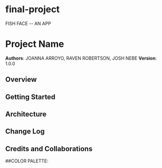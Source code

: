 # final-project


FISH FACE -- AN APP 






# Project Name

**Authors**: JOANNA ARROYO, RAVEN ROBERTSON, JOSH NEBE
**Version**: 1.0.0 

## Overview
<!-- OUR GOAL WITH FISH FACE TO TO PROVIDE A FACE TO
TO FACE VIEW OF THE WORLDS OCEANS AND SUSTAINABLE PRACTICE IN OCEAN FISHERY. -->

## Getting Started
<!-- What are the steps that a user must take in order to build this app on their own machine and get it running? -->

## Architecture
<!-- Provide a detailed description of the application design. What technologies (languages, libraries, etc) you're using, and any other relevant design information. -->

## Change Log


## Credits and Collaborations
<!-- COLORS PROVIDED BY COLORS.CO -->


##COLOR PALETTE:

<!-- DARK SEAWEED: #79B791
METALLIC SEAWEED: #187795
ISABELLINE: #EAEDEA
CHARCOAL: #383F51
INDIPENDENCE:#3C4F78 
LOGO WHITE: #DADAD9
-->